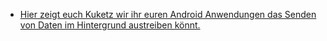 * [Hier zeigt euch Kuketz wir ihr euren Android Anwendungen das Senden von Daten im Hintergrund austreiben könnt.](https://www.kuketz-blog.de/android-tipp-hintergrunddaten-von-apps-beschraenken/)

